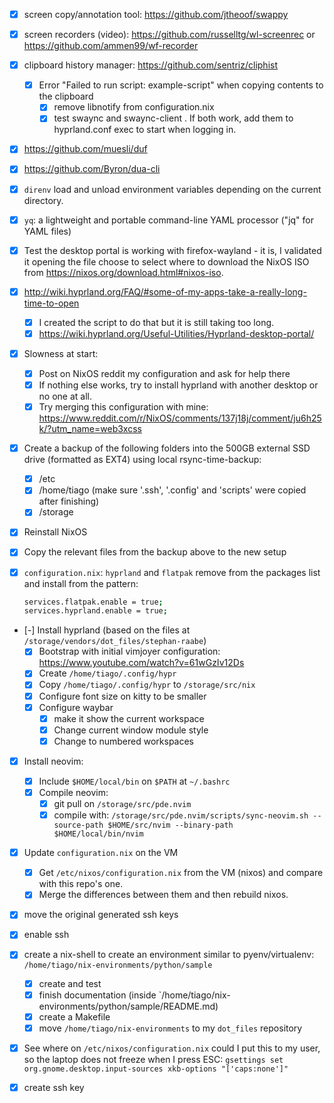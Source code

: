 
- [x] screen copy/annotation tool: <https://github.com/jtheoof/swappy>
- [x] screen recorders (video): <https://github.com/russelltg/wl-screenrec> or <https://github.com/ammen99/wf-recorder>

- [x] clipboard history manager: <https://github.com/sentriz/cliphist>
    - [x] Error "Failed to run script: example-script" when copying contents to the clipboard
        - [x] remove libnotify from configuration.nix
        - [x] test swaync and swaync-client . If both work, add them to hyprland.conf exec to start when logging in.

- [x] https://github.com/muesli/duf
- [x] https://github.com/Byron/dua-cli
- [x] `direnv` load and unload environment variables depending on the current directory.
- [x] `yq`: a lightweight and portable command-line YAML processor ("jq" for YAML files)

- [x] Test the desktop portal is working with firefox-wayland - it is, I validated it opening the file choose to select where to download the NixOS ISO from <https://nixos.org/download.html#nixos-iso>.

- [x] <http://wiki.hyprland.org/FAQ/#some-of-my-apps-take-a-really-long-time-to-open>
    - [x] I created the script to do that but it is still taking too long.
    - [x] <https://wiki.hyprland.org/Useful-Utilities/Hyprland-desktop-portal/>

- [x] Slowness at start:
    - [x] Post on NixOS reddit my configuration and ask for help there
    - [x] If nothing else works, try to install hyprland with another desktop or no one at all.
    - [x] Try merging this configuration with mine: <https://www.reddit.com/r/NixOS/comments/137j18j/comment/ju6h25k/?utm_name=web3xcss>

- [x] Create a backup of the following folders into the 500GB external SSD drive (formatted as EXT4) using local rsync-time-backup:
    - [x] /etc
    - [x] /home/tiago (make sure '.ssh', '.config' and 'scripts' were copied after finishing)
    - [x] /storage

- [x] Reinstall NixOS

- [x] Copy the relevant files from the backup above to the new setup

- [x] `configuration.nix`: `hyprland` and `flatpak` remove from the packages list and install from the pattern:
    ``` bash
    services.flatpak.enable = true;
    services.hyprland.enable = true;
    ```

- [-] Install hyprland (based on the files at `/storage/vendors/dot_files/stephan-raabe`)
    - [x] Bootstrap with initial vimjoyer configuration: <https://www.youtube.com/watch?v=61wGzIv12Ds>
    - [x] Create `/home/tiago/.config/hypr`
    - [x] Copy `/home/tiago/.config/hypr` to `/storage/src/nix`
    - [x] Configure font size on kitty to be smaller
    - [x] Configure waybar
        - [x] make it show the current workspace
        - [x] Change current window module style
        - [x] Change to numbered workspaces

- [x] Install neovim:
    - [x] Include `$HOME/local/bin` on `$PATH` at `~/.bashrc`
    - [x] Compile neovim:
        - [x] git pull on `/storage/src/pde.nvim`
        - [x] compile with: `/storage/src/pde.nvim/scripts/sync-neovim.sh --source-path $HOME/src/nvim --binary-path $HOME/local/bin/nvim `

- [x] Update `configuration.nix` on the VM
    - [x] Get `/etc/nixos/configuration.nix` from the VM (nixos) and compare with this repo's one.
    - [x] Merge the differences between them and then rebuild nixos.

- [x] move the original generated ssh keys

- [x] enable ssh

- [x] create a nix-shell to create an environment similar to pyenv/virtualenv: `/home/tiago/nix-environments/python/sample`
    - [x] create and test
    - [x] finish documentation (inside `/home/tiago/nix-environments/python/sample/README.md)
    - [x] create a Makefile
    - [x] move `/home/tiago/nix-environments` to my `dot_files` repository

- [x] See where on `/etc/nixos/configuration.nix` could I put this to my user, so the laptop does not freeze when I press ESC: `gsettings set org.gnome.desktop.input-sources xkb-options "['caps:none']"`

- [x] create ssh key
